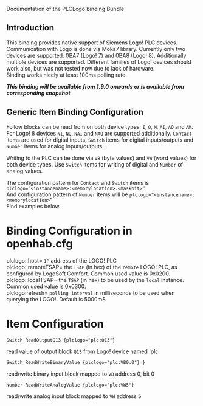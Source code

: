 Documentation of the PLCLogo binding Bundle

## Introduction

This binding provides native support of Siemens Logo! PLC devices. Communication with Logo is done via Moka7 library. Currently only two devices are supported: 0BA7 (Logo! 7) and 0BA8 (Logo! 8). Additionally multiple devices are supported. Different families of Logo! devices should work also, but was not tested now due to lack of hardware.  
Binding works nicely at least 100ms polling rate.

**_This binding will be available from 1.9.0 onwards or is available from corresponding snapshot_**

## Generic Item Binding Configuration
Follow blocks can be read from on both device types: `I`, `Q`, `M`, `AI`, `AQ` and `AM`. For Logo! 8 devices `NI`, `NQ`, `NAI` and `NAQ` are supported additionally. `Contact` items are used for digital inputs, `Switch` items for digital inputs/outputs and `Number` items for analog inputs/outputs. 

Writing to the PLC can be done via `VB` (byte values) and `VW` (word values) for both device types. Use `Switch` items for writing of digital and `Number` of analog values.  

The configuration pattern for `Contact` and `Switch` items is `plclogo=”<instancename>:<memorylocation>.<maskbit>”`  
And configuration pattern of `Number` items will be `plclogo=”<instancename>:<memorylocation>”`  
Find examples below.  

# Binding Configuration in openhab.cfg
plclogo:<plcname>.host= `IP` address of the LOGO! PLC  
plclogo:<plcname>.remoteTSAP= the `TSAP` (in hex) of the `remote` LOGO! PLC, as configured by LogoSoft Comfort. Common used value is 0x0200.  
plclogo:<plcname>:localTSAP= the `TSAP` (in hex) to be used by the `local` instance. Common used value is 0x0300.  
plclogo:refresh= `polling interval` in milliseconds to be used when querying the LOGO!. Default is 5000mS

# Item Configuration
```
Switch ReadOutputQ13 {plclogo="plc:Q13"}
```
read value of output block `Q13` from Logo! device named 'plc'

```
Switch ReadWriteBinaryValue {plclogo="plc:VB0.0"} }
```
read/write binary input block mapped to `VB` address 0, bit 0

```
Number ReadWriteAnalogValue {plclogo="plc:VW5"}
```
read/write analog input block mapped to `VW` address 5
